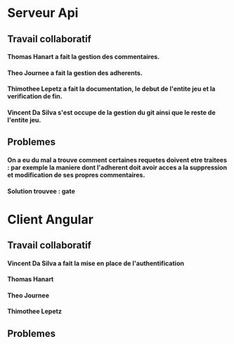 # Serveur Api

## Travail collaboratif
#### Thomas Hanart a fait la gestion des commentaires.
#### Theo Journee a fait la gestion des adherents.
#### Thimothee Lepetz a fait la documentation, le debut de l'entite jeu et la verification de fin.
#### Vincent Da Silva s'est occupe de la gestion du git ainsi que le reste de l'entite jeu.

## Problemes
#### On a eu du mal a trouve comment certaines requetes doivent etre traitees : par exemple la maniere dont l'adherent doit avoir acces a la suppression et modification de ses propres commentaires.
#### Solution trouvee : gate


# Client Angular

## Travail collaboratif
#### Vincent Da Silva a fait la mise en place de l'authentification
#### Thomas Hanart
#### Theo Journee
#### Thimothee Lepetz

## Problemes

